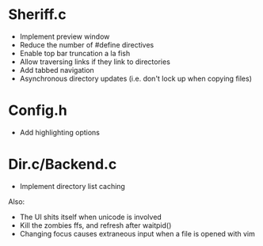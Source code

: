 # Sheriff.c
* Implement preview window
* Reduce the number of #define directives
* Enable top bar truncation a la fish
* Allow traversing links if they link to directories
* Add tabbed navigation
* Asynchronous directory updates (i.e. don't lock up when copying files)

# Config.h
* Add highlighting options

# Dir.c/Backend.c
* Implement directory list caching

Also:
* The UI shits itself when unicode is involved
* Kill the zombies ffs, and refresh after waitpid()
* Changing focus causes extraneous input when a file is opened with vim
